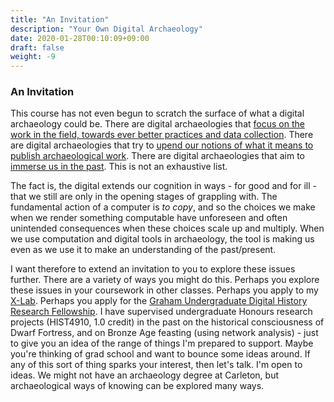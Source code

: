 ```yaml
---
title: "An Invitation"
description: "Your Own Digital Archaeology"
date: 2020-01-28T00:10:09+09:00
draft: false
weight: -9
---
```


### An Invitation

This course has not even begun to scratch the surface of what a digital archaeology could be. There are digital archaeologies that [focus on the work in the field, towards ever better practices and data collection](https://thedigitalpress.org/mobilizing-the-past-for-a-digital-future/). There are digital archaeologies that try to [upend our notions of what it means to publish archaeological work](https://www.press.umich.edu/9231782/mid_republican_house_from_gabii). There are digital archaeologies that aim to [immerse us in the past](https://diglab.org/). This is not an exhaustive list.

The fact is, the digital extends our cognition in ways - for good and for ill - that we still are only in the opening stages of grappling with. The fundamental action of a computer is _to copy_, and so the choices we make when we render something computable have unforeseen and often unintended consequences when these choices scale up and multiply. When we use computation and digital tools in archaeology, the tool is making us even as we use it to make an understanding of the past/present.

I want therefore to extend an invitation to you to explore these issues further. There are a variety of ways you might do this. Perhaps you explore these issues in your coursework in other classes. Perhaps you apply to my [X-Lab](https://xlab.netlify.app/). Perhaps you apply for the [Graham Undergraduate Digital History Research Fellowship](http://grahamresearchfellow.org/). I have supervised undergraduate Honours research projects (HIST4910, 1.0 credit) in the past on the historical consciousness of Dwarf Fortress, and on Bronze Age feasting (using network analysis) - just to give you an idea of the range of things I'm prepared to support. Maybe you're thinking of grad school and want to bounce some ideas around. If any of this sort of thing sparks your interest, then let's talk. I'm open to ideas. We might not have an archaeology degree at Carleton, but archaeological ways of knowing can be explored many ways.
